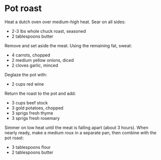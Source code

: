 Pot roast
=========

Heat a dutch oven over medium-high heat. Sear on all sides:

- 2-3 lbs whole chuck roast, seasoned
- 2 tablespoons butter

Remove and set aside the meat. Using the remaining fat, sweat:

- 4 carrots, chopped
- 2 medium yellow onions, diced
- 2 cloves garlic, minced

Deglaze the pot with:

- 2 cups red wine

Return the roast to the pot and add:

- 3 cups beef stock
- 3 gold potatoes, chopped
- 3 sprigs fresh thyme
- 3 sprigs fresh rosemary

Simmer on low heat until the meat is falling apart (about 3 hours). When nearly
ready, make a medium roux in a separate pan, then combine with the pot roast:

- 3 tablespoons flour
- 2 tablespoons butter
